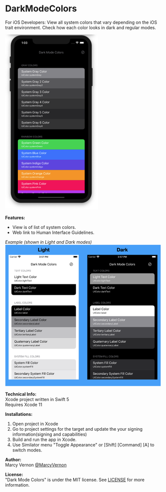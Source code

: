 # DarkModeColors
For iOS Developers: View all system colors that vary depending on the iOS trait environment. Check how each color looks in dark and regular modes. 


<img src="GitHub-Images/ScreenShot.png" width="300">

**Features:** 
- View is of list of system colors.
- Web link to Human Interface Guidelines.

*Example  (shown in Light and Dark modes)* \
<img src="GitHub-Images/LightDark.png" width="600">

**Technical Info:** \
Xcode project written in Swift 5\
Requires Xcode 11

**Installations:**
1. Open project in Xcode
2. Go to project settings for the target and update the your signing information(signing and capabilities)
3. Build and run the app in Xcode. 
4. Use Similator menu "Toggle Appearance" or [Shift] [Command] [A] to switch modes. 

**Author:** \
Marcy Vernon [@MarcyVernon](https://twitter.com/MarcyVernon)

**License:** \
"Dark Mode Colors" is under the MIT license. See [LICENSE](/LICENSE) for more information.
